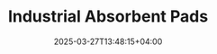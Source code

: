 ---
type: product
layout: product
date: 2025-03-27T13:48:15+04:00
sitemap:
  priority: 1
  changefreq: "weekly"

# SEO metadata
seoTitle: "Industrial Absorbent Pads for Nevada Auto Repair & Dealerships"
seoTitleSuffix: "- auto mechanics supplies near me"
seoDescription: >-
  Discover professional-grade Industrial Absorbent Pads designed for Nevada auto shops. Fast shipping, unbeatable spill control, and cost savings for dealerships and service centers.

# Page content
title: "Industrial **Absorbent Pads**"
titlePrefix: "Nevada Shop Supplies"
description: >-
  Elevate your facility's safety and efficiency with our Industrial Absorbent Pads. Engineered with advanced Exxon technology, these pads provide unbeatable liquid absorbency and spill control for Nevada dealerships, auto repair shops, and service centers. Enjoy cost savings and fast shipping with our bulk orders designed for heavy-duty use.

# benefitsContent
benefitsImages:
  - image: "/images/abspads/product-main.jpg"
    alt: "Nutcracker Pro Absorbent Pads for Nevada auto shops"

benefitsBlocks:
  - title: "Superior Spill Control"
    text: >-
      Our pads deliver top-notch spill control by quickly absorbing oils, solvents, and coolants. Designed for busy Nevada shops, they keep floors dry and reduce slip hazards, ensuring smooth operations and safety.
  - title: "Nevada Workplace Safety & Compliance"
    text: >-
      Engineered to meet OSHA standards, these pads minimize accident risks by controlling spills. Ideal for Nevada dealerships and repair centers, they boost safety and support regulatory compliance during every shift.
  - title: "Suitable for Multiple Liquids"
    text: >-
      Designed for various liquids from motor oils to solvents, our pads offer consistent performance. They deliver high absorbency for auto shops across Nevada and beyond, ensuring reliable cleanup every time.
  - title: "Cost Saving Bulk Supply"
    text: >-
      Optimize your budget with bulk orders that reduce reorder frequency. Perfect for Nevada service centers and auto repair shops, these pads offer cost savings while ensuring a steady supply for daily needs.
  - title: "High Durability & Tear Resistance"
    text: >-
      Built with advanced polypropylene, our pads resist tearing under heavy use. They perform reliably even in rigorous Nevada shop environments, sustaining high absorbency and enduring tough conditions.
  - title: "Nevada Workflow Efficiency Boost"
    text: >-
      Strategically placed pads reduce spill-related disruptions, ensuring smooth operations. Trusted by Nevada mechanics and service managers, they keep work areas clean and efficient around the clock.
  - title: "Fast Shipping to Nevada Shops"
    text: >-
      Experience prompt delivery with our fast shipping services, ensuring your pads arrive when needed. Ideal for Nevada auto shops, they support urgent spill control and continuous business operations.
  - title: "Environmentally friendly"
    text: >-
      Manufactured with eco-conscious methods, these pads offer efficient spill management with minimal environmental impact. They provide reliable cleanup for auto repair facilities, including top Nevada shops.
  - title: "Best in Industry Performance"
    text: >-
      Engineered for heavy-duty use, these pads deliver unmatched performance. Nevada dealerships and repair centers trust their consistent absorbency and robust construction to manage every spill event effectively.

# testimonials section
testimonials:
  items:
    - name: "Marcus T."
      text: >-
        I rely on these pads for everyday spills at my garage. They absorb oil quickly and keep my work area safe and clean. The quality and fast shipping are consistently impressive.
    - name: "Linda R."
      text: >-
        Our service center in Nevada switched to these pads, and the difference is clear. They work flawlessly for oil and coolant spills, offering reliability and cost savings that really matter.
    - name: "Joe D."
      text: >-
        These pads have become essential in my Nevada auto repair shop. They handle even the toughest spills, ensuring a safer workplace and saving us money with efficient bulk orders.
    - name: "Carlos M."
      text: >-
        Working in a busy dealership, I need products I can trust. These pads perform consistently, absorbing spills fast and effectively. They are a game changer for our daily maintenance.
    - name: "Tina K."
      text: >-
        I appreciate the reliability of these pads for my auto shop. They absorb liquids quickly, prevent accidents, and make cleanup a breeze. Fast delivery and quality make them a must-have.
    - name: "Derek P."
      text: >-
        In my Nevada repair shop, spill control is critical. These pads offer robust absorbency and durability, reducing downtime and maintaining a clean, safe work environment every single day.
    - name: "Sara L."
      text: >-
        As a service center manager in Nevada, I value products that deliver. These pads are efficient, durable, and come with fast shipping, ensuring my team stays safe and operations run smoothly.
    - name: "James F."
      text: >-
        I recently switched to these pads for my Nevada dealership and noticed immediate improvements. They quickly soak up spills, reducing hazards and streamlining cleanup in our busy shop.
    - name: "Betty W."
      text: >-
        These absorbent pads are a reliable solution for my auto repair shop. They perform under pressure, handle spills efficiently, and ensure my team remains focused and safe throughout the day.

# FAQ section
faq:
  titleColored: "F.A.Q."
  questions:
    - question: "What are Industrial Absorbent Pads (PIG Mats) used for?"
      answer: >-
        These pads are engineered to control spills by absorbing oils, solvents, and chemicals swiftly. Ideal for Nevada auto repair shops and dealerships, they ensure safety and maintain a clean work environment while supporting regulatory standards.
    - question: "How much liquid can each pad absorb?"
      answer: >-
        Each pad is designed to absorb between 17 and 20 ounces of liquid, including motor oils and solvents. This high absorbency is crucial for busy Nevada service centers, ensuring efficient spill management and operational continuity.
    - question: "Why are these pads cost-effective for my shop?"
      answer: >-
        Offered in bulk orders of 200 per case, these pads provide significant cost savings and reduce the need for frequent reorders. Nevada service centers benefit from lower costs per unit while maintaining a consistent supply for daily operations.
    - question: "How do these pads improve workplace safety?"
      answer: >-
        By quickly containing spills, these pads minimize slip hazards and chemical exposure. In Nevada auto shops, they enhance workplace safety by ensuring spills are managed promptly, thus supporting OSHA standards and overall operational reliability.
    - question: "What makes these pads durable under heavy use?"
      answer: >-
        Manufactured with advanced polypropylene fibers, these pads are tear-resistant and built for continuous heavy-duty use. Nevada dealerships and repair shops trust them to deliver consistent performance even under rigorous conditions.
    - question: "Can these pads handle different types of liquids?"
      answer: >-
        Yes, these pads are versatile and can absorb a variety of liquids, including motor oils, solvents, and coolants. This multi-liquid capability makes them ideal for diverse spill scenarios in Nevada auto repair facilities.
    - question: "How does fast shipping benefit Nevada shops?"
      answer: >-
        Fast shipping ensures that Nevada auto shops receive these essential pads promptly, reducing downtime during spill emergencies. Quick delivery helps maintain continuous operations and keeps your repair center running smoothly.
---